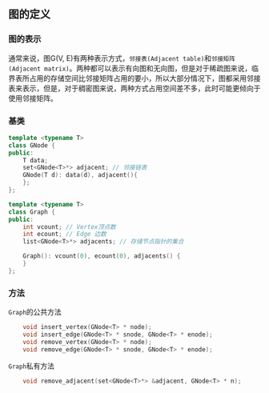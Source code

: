 ## 图的定义

### 图的表示

通常来说，图G(V, E)有两种表示方式，`邻接表(Adjacent table)`和`邻接矩阵(Adjacent matrix)`。两种都可以表示有向图和无向图，但是对于稀疏图来说，临界表所占用的存储空间比邻接矩阵占用的要小，所以大部分情况下，图都采用邻接表来表示，但是，对于稠密图来说，两种方式占用空间差不多，此时可能更倾向于使用邻接矩阵。

### 基类


```c++
template <typename T>
class GNode {
public:
    T data;
    set<GNode<T>*> adjacent; // 邻接链表
    GNode(T d): data(d), adjacent(){
    };
};

template <typename T>
class Graph {
public:
    int vcount; // Vertex顶点数
    int ecount; // Edge 边数
    list<GNode<T>*> adjacents; // 存储节点指针的集合

    Graph(): vcount(0), ecount(0), adjacents() {
    }
};

```
### 方法
`Graph`的公共方法
```c++
    void insert_vertex(GNode<T> * node);
    void insert_edge(GNode<T> * snode, GNode<T> * enode);
    void remove_vertex(GNode<T> * node);
    void remove_edge(GNode<T> * snode, GNode<T> * enode);
```

`Graph`私有方法
```c++
    void remove_adjacent(set<GNode<T>*> &adjacent, GNode<T> * n);
```
